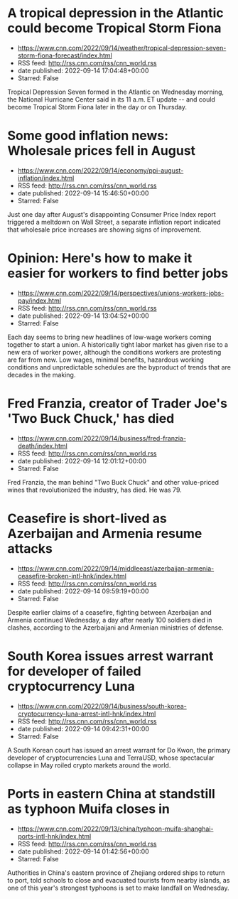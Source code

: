 # A tropical depression in the Atlantic could become Tropical Storm Fiona
 - https://www.cnn.com/2022/09/14/weather/tropical-depression-seven-storm-fiona-forecast/index.html
 - RSS feed: http://rss.cnn.com/rss/cnn_world.rss
 - date published: 2022-09-14 17:04:48+00:00
 - Starred: False

Tropical Depression Seven formed in the Atlantic on Wednesday morning, the National Hurricane Center said in its 11 a.m. ET update -- and could become Tropical Storm Fiona later in the day or on Thursday.

# Some good inflation news: Wholesale prices fell in August
 - https://www.cnn.com/2022/09/14/economy/ppi-august-inflation/index.html
 - RSS feed: http://rss.cnn.com/rss/cnn_world.rss
 - date published: 2022-09-14 15:46:50+00:00
 - Starred: False

Just one day after August's disappointing Consumer Price Index report triggered a meltdown on Wall Street, a separate inflation report indicated that wholesale price increases are showing signs of improvement.

# Opinion: Here's how to make it easier for workers to find better jobs
 - https://www.cnn.com/2022/09/14/perspectives/unions-workers-jobs-pay/index.html
 - RSS feed: http://rss.cnn.com/rss/cnn_world.rss
 - date published: 2022-09-14 13:04:52+00:00
 - Starred: False

Each day seems to bring new headlines of low-wage workers coming together to start a union. A historically tight labor market has given rise to a new era of worker power, although the conditions workers are protesting are far from new. Low wages, minimal benefits, hazardous working conditions and unpredictable schedules are the byproduct of trends that are decades in the making.

# Fred Franzia, creator of Trader Joe's 'Two Buck Chuck,' has died
 - https://www.cnn.com/2022/09/14/business/fred-franzia-death/index.html
 - RSS feed: http://rss.cnn.com/rss/cnn_world.rss
 - date published: 2022-09-14 12:01:12+00:00
 - Starred: False

Fred Franzia, the man behind "Two Buck Chuck" and other value-priced wines that revolutionized the industry, has died. He was 79.

# Ceasefire is short-lived as Azerbaijan and Armenia resume attacks
 - https://www.cnn.com/2022/09/14/middleeast/azerbaijan-armenia-ceasefire-broken-intl-hnk/index.html
 - RSS feed: http://rss.cnn.com/rss/cnn_world.rss
 - date published: 2022-09-14 09:59:19+00:00
 - Starred: False

Despite earlier claims of a ceasefire, fighting between Azerbaijan and Armenia continued Wednesday, a day after nearly 100 soldiers died in clashes, according to the Azerbaijani and Armenian ministries of defense.

# South Korea issues arrest warrant for developer of failed cryptocurrency Luna
 - https://www.cnn.com/2022/09/14/business/south-korea-cryptocurrency-luna-arrest-intl-hnk/index.html
 - RSS feed: http://rss.cnn.com/rss/cnn_world.rss
 - date published: 2022-09-14 09:42:31+00:00
 - Starred: False

A South Korean court has issued an arrest warrant for Do Kwon, the primary developer of cryptocurrencies Luna and TerraUSD, whose spectacular collapse in May roiled crypto markets around the world.

# Ports in eastern China at standstill as typhoon Muifa closes in
 - https://www.cnn.com/2022/09/13/china/typhoon-muifa-shanghai-ports-intl-hnk/index.html
 - RSS feed: http://rss.cnn.com/rss/cnn_world.rss
 - date published: 2022-09-14 01:42:56+00:00
 - Starred: False

Authorities in China's eastern province of Zhejiang ordered ships to return to port, told schools to close and evacuated tourists from nearby islands, as one of this year's strongest typhoons is set to make landfall on Wednesday.
